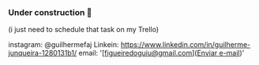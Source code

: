### Under construction 🚧 
(i just need to schedule that task on my Trello)

instagram: @guilhermefaj
Linkein: https://www.linkedin.com/in/guilherme-junqueira-1280131b1/
email: '[figueiredoguiu@gmail.com](<a href="mailto:figueiredoguiu@gmail.com">Enviar e-mail</a>)'

<!--
**guilhermefaj/guilhermefaj** is a ✨ _special_ ✨ repository because its `README.md` (this file) appears on your GitHub profile.

Here are some ideas to get you started:

- 🔭 I’m currently working on ...
- 🌱 I’m currently learning ...
- 👯 I’m looking to collaborate on ...
- 🤔 I’m looking for help with ...
- 💬 Ask me about ...
- 📫 How to reach me: ...
- 😄 Pronouns: ...
- ⚡ Fun fact: ...
-->
